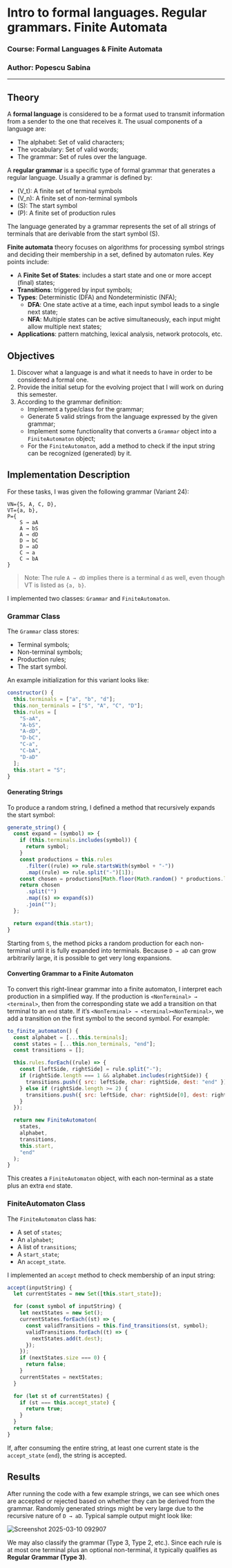 # Intro to formal languages. Regular grammars. Finite Automata

### Course: Formal Languages & Finite Automata
### Author: Popescu Sabina

----

## Theory
A **formal language** is considered to be a format used to transmit information from a sender to the one that receives it. The usual components of a language are:
* The alphabet: Set of valid characters;
* The vocabulary: Set of valid words;
* The grammar: Set of rules over the language.

A **regular grammar** is a specific type of formal grammar that generates a regular language. Usually a grammar is defined by:
* \(V_t\): A finite set of terminal symbols
* \(V_n\): A finite set of non-terminal symbols
* \(S\): The start symbol
* \(P\): A finite set of production rules

The language generated by a grammar represents the set of all strings of terminals that are derivable from the start symbol \(S\).

**Finite automata** theory focuses on algorithms for processing symbol strings and deciding their membership in a set, defined by automaton rules. Key points include:
* A **Finite Set of States**: includes a start state and one or more accept (final) states;
* **Transitions**: triggered by input symbols;
* **Types**: Deterministic (DFA) and Nondeterministic (NFA);
  * **DFA**: One state active at a time, each input symbol leads to a single next state;
  * **NFA**: Multiple states can be active simultaneously, each input might allow multiple next states;
* **Applications**: pattern matching, lexical analysis, network protocols, etc.

## Objectives
1. Discover what a language is and what it needs to have in order to be considered a formal one.
2. Provide the initial setup for the evolving project that I will work on during this semester.
3. According to the grammar definition:
   * Implement a type/class for the grammar;
   * Generate 5 valid strings from the language expressed by the given grammar;
   * Implement some functionality that converts a `Grammar` object into a `FiniteAutomaton` object;
   * For the `FiniteAutomaton`, add a method to check if the input string can be recognized (generated) by it.

## Implementation Description

For these tasks, I was given the following grammar (Variant 24):
```
VN={S, A, C, D},
VT={a, b},
P={
    S → aA
    A → bS
    A → dD
    D → bC
    D → aD
    C → a
    C → bA
}
```
> Note: The rule `A → dD` implies there is a terminal `d` as well, even though VT is listed as `{a, b}`. 

I implemented two classes: `Grammar` and `FiniteAutomaton`.

### Grammar Class
The `Grammar` class stores:
* Terminal symbols;
* Non-terminal symbols;
* Production rules;
* The start symbol.

An example initialization for this variant looks like:
```js
constructor() {
  this.terminals = ["a", "b", "d"];
  this.non_terminals = ["S", "A", "C", "D"];
  this.rules = [
    "S-aA",
    "A-bS",
    "A-dD",
    "D-bC",
    "C-a",
    "C-bA",
    "D-aD"
  ];
  this.start = "S";
}
```

#### Generating Strings
To produce a random string, I defined a method that recursively expands the start symbol:
```js
generate_string() {
  const expand = (symbol) => {
    if (this.terminals.includes(symbol)) {
      return symbol;
    }
    const productions = this.rules
      .filter((rule) => rule.startsWith(symbol + "-"))
      .map((rule) => rule.split("-")[1]);
    const chosen = productions[Math.floor(Math.random() * productions.length)];
    return chosen
      .split("")
      .map((s) => expand(s))
      .join("");
  };

  return expand(this.start);
}
```
Starting from `S`, the method picks a random production for each non-terminal until it is fully expanded into terminals. Because `D → aD` can grow arbitrarily large, it is possible to get very long expansions.

#### Converting Grammar to a Finite Automaton
To convert this right-linear grammar into a finite automaton, I interpret each production in a simplified way. If the production is `<NonTerminal> → <terminal>`, then from the corresponding state we add a transition on that terminal to an `end` state. If it’s `<NonTerminal> → <terminal><NonTerminal>`, we add a transition on the first symbol to the second symbol. For example:
```js
to_finite_automaton() {
  const alphabet = [...this.terminals];
  const states = [...this.non_terminals, "end"];
  const transitions = [];

  this.rules.forEach((rule) => {
    const [leftSide, rightSide] = rule.split("-");
    if (rightSide.length === 1 && alphabet.includes(rightSide)) {
      transitions.push({ src: leftSide, char: rightSide, dest: "end" });
    } else if (rightSide.length >= 2) {
      transitions.push({ src: leftSide, char: rightSide[0], dest: rightSide[1] });
    }
  });

  return new FiniteAutomaton(
    states,
    alphabet,
    transitions,
    this.start,
    "end"
  );
}
```
This creates a `FiniteAutomaton` object, with each non-terminal as a state plus an extra `end` state.

### FiniteAutomaton Class
The `FiniteAutomaton` class has:
* A set of `states`;
* An `alphabet`;
* A list of `transitions`;
* A `start_state`;
* An `accept_state`.

I implemented an `accept` method to check membership of an input string:
```js
accept(inputString) {
  let currentStates = new Set([this.start_state]);

  for (const symbol of inputString) {
    let nextStates = new Set();
    currentStates.forEach((st) => {
      const validTransitions = this.find_transitions(st, symbol);
      validTransitions.forEach((t) => {
        nextStates.add(t.dest);
      });
    });
    if (nextStates.size === 0) {
      return false;
    }
    currentStates = nextStates;
  }

  for (let st of currentStates) {
    if (st === this.accept_state) {
      return true;
    }
  }
  return false;
}
```
If, after consuming the entire string, at least one current state is the `accept_state` (`end`), the string is accepted.

## Results
After running the code with a few example strings, we can see which ones are accepted or rejected based on whether they can be derived from the grammar. Randomly generated strings might be very large due to the recursive nature of `D → aD`. Typical sample output might look like:


![Screenshot 2025-03-10 092907](https://github.com/user-attachments/assets/c35628a8-d78e-4bb7-bda7-99dfd16e74c6)


We may also classify the grammar (Type 3, Type 2, etc.). Since each rule is at most one terminal plus an optional non-terminal, it typically qualifies as **Regular Grammar (Type 3)**.
